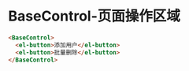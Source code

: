 
# BaseControl-页面操作区域

```html
<BaseControl>
  <el-button>添加用户</el-button>
  <el-button>批量删除</el-button>
</BaseControl>
```